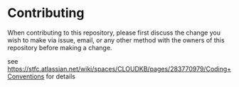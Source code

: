 # Contributing

When contributing to this repository, please first discuss the change you wish to make via issue,
email, or any other method with the owners of this repository before making a change.

see https://stfc.atlassian.net/wiki/spaces/CLOUDKB/pages/283770979/Coding+Conventions for details
